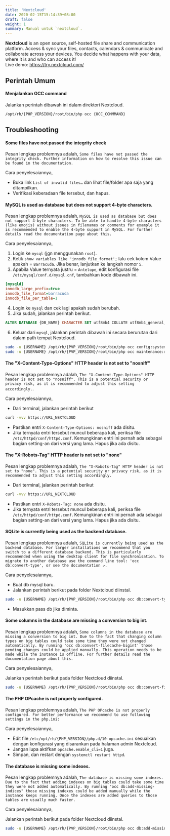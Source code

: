 ```yaml
---
title: 'Nextcloud'
date: 2020-02-15T15:14:39+08:00
draft: false
weight: 1
summary: Manual untuk `nextcloud`.
---
```


**Nextcloud** is an open source, self-hosted file share and communication platform. Access & sync your files, contacts, calendars & communicate and collaborate across your devices. You decide what happens with your data, where it is and who can access it!  
Live demo: https://try.nextcloud.com/


## Perintah Umum

#### Menjalankan OCC command
Jalankan perintah dibawah ini dalam direktori Nextcloud.
```bash
/opt/rh/{PHP_VERSION}/root/bin/php occ {OCC_COMMMAND}
```

## Troubleshooting

#### Some files have not passed the integrity check
Pesan lengkap problemnya adalah, `Some files have not passed the integrity check. Further information on how to resolve this issue can be found in the documentation.`

Cara penyelesaiannya,

- Buka link `List of invalid files…` dan lihat file/folder apa saja yang ditampilkan.
- Verifikasi keberadaan file tersebut, dan hapus.

#### MySQL is used as database but does not support 4-byte characters.
Pesan lengkap problemnya adalah, `MySQL is used as database but does not support 4-byte characters. To be able to handle 4-byte characters (like emojis) without issues in filenames or comments for example it is recommended to enable the 4-byte support in MySQL. For further details read the documentation page about this.`

Cara penyelesaiannya,

1. Login ke `mysql` (jgn menggunakan `root`).
2. Ketik `show variables like 'innodb_file_format';` lalu cek kolom Value apakah = `Barracuda`. Jika benar, lanjutkan ke langkah nomor `5`.
3. Apabila Value ternyata justru = `Antelope`, edit konfigurasi file `/etc/mysql/conf.d/mysql.cnf`, tambahkan kode dibawah ini.
```ini
[mysqld]
innodb_large_prefix=true
innodb_file_format=barracuda
innodb_file_per_table=1
```
4. Login ke `mysql` dan cek lagi apakah sudah berubah.
5. Jika sudah, jalankan perintah berikut.
```sql
ALTER DATABASE {DB_NAME} CHARACTER SET utf8mb4 COLLATE utf8mb4_general_ci;
```
6. Keluar dari `mysql`, jalankan perintah dibawah ini secara berurutan dari dalam path tempat Nextcloud.
```bash
sudo -u {USERNAME} /opt/rh/{PVP_VERSION}/root/bin/php occ config:system:set mysql.utf8mb4 --type boolean --value="true"
sudo -u {USERNAME} /opt/rh/{PVP_VERSION}/root/bin/php occ maintenance:repair
```

#### The "X-Content-Type-Options" HTTP header is not set to "nosniff"
Pesan lengkap problemnya adalah, `The "X-Content-Type-Options" HTTP header is not set to "nosniff". This is a potential security or privacy risk, as it is recommended to adjust this setting accordingly.`.

Cara penyelesaiannya,

- Dari terminal, jalankan perintah berikut
```bash
curl -vvv https://URL_NEXTCLOUD
```
- Pastikan entri `X-Content-Type-Options: nosniff` ada disitu.
- Jika ternyata entri tersebut muncul beberapa kali, periksa file `/etc/httpd/conf/httpd.conf`. Kemungkinan entri ini pernah ada sebagai bagian setting-an dari versi yang lama. Hapus jika ada disitu.

#### The "X-Robots-Tag" HTTP header is not set to "none"
Pesan lengkap problemnya adalah, `The "X-Robots-Tag" HTTP header is not set to "none". This is a potential security or privacy risk, as it is recommended to adjust this setting accordingly.`

- Dari terminal, jalankan perintah berikut
```bash
curl -vvv https://URL_NEXTCLOUD
```
- Pastikan entri `X-Robots-Tag: none` ada disitu.
- Jika ternyata entri tersebut muncul beberapa kali, periksa file `/etc/httpd/conf/httpd.conf`. Kemungkinan entri ini pernah ada sebagai bagian setting-an dari versi yang lama. Hapus jika ada disitu.

#### SQLite is currently being used as the backend database.
Pesan lengkap problemnya adalah, `SQLite is currently being used as the backend database. For larger installations we recommend that you switch to a different database backend. This is particularly recommended when using the desktop client for file synchronisation. To migrate to another database use the command line tool: 'occ db:convert-type', or see the documentation ↗.`

Cara penyelesaiannya,

- Buat db mysql baru.
- Jalankan perintah berikut pada folder Nextcloud diinstal.
```bash
sudo -u {USERNAME} /opt/rh/{PVP_VERSION}/root/bin/php occ db:convert-type --all-apps mysql {DB_USERNAME} localhost {DB_NAME}
```
- Masukkan pass db jika diminta.

#### Some columns in the database are missing a conversion to big int.
Pesan lengkap problemnya adalah, `Some columns in the database are missing a conversion to big int. Due to the fact that changing column types on big tables could take some time they were not changed automatically. By running 'occ db:convert-filecache-bigint' those pending changes could be applied manually. This operation needs to be made while the instance is offline. For further details read the documentation page about this.`

Cara penyelesaiannya,

Jalankan perintah berikut pada folder Nextcloud diinstal.
```bash
sudo -u {USERNAME} /opt/rh/{PVP_VERSION}/root/bin/php occ db:convert-filecache-bigint
```

#### The PHP OPcache is not properly configured.
Pesan lengkap problemnya adalah, `The PHP OPcache is not properly configured. For better performance we recommend to use following settings in the php.ini:`

Cara penyelesaiannya,

- Edit file `/etc/opt/rh/{PHP_VERSION}/php.d/10-opcache.ini` sesuaikan dengan konfigurasi yang disarankan pada halaman admin Nextcloud.
- Jangan lupa aktifkan `opcache.enable_cli=1` juga.
- Simpan, dan restart dengan `systemctl restart httpd`.

#### The database is missing some indexes.
Pesan lengkap problemnya adalah, `The database is missing some indexes. Due to the fact that adding indexes on big tables could take some time they were not added automatically. By running "occ db:add-missing-indices" those missing indexes could be added manually while the instance keeps running. Once the indexes are added queries to those tables are usually much faster.`

Cara penyelesaiannya,

Jalankan perintah berikut pada folder Nextcloud diinstal.
```bash
sudo -u {USERNAME} /opt/rh/{PVP_VERSION}/root/bin/php occ db:add-missing-indices
```